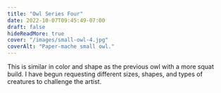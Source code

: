 ```yaml
---
title: "Owl Series Four"
date: 2022-10-07T09:45:49-07:00
draft: false
hideReadMore: true
cover: "/images/small-owl-4.jpg"
coverAlt: "Paper-mache small owl."
---
```


This is similar in color and shape as the previous owl with a more squat build.
I have begun requesting different sizes, shapes, and types of creatures to
challenge the artist.